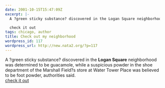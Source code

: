 ```yaml
---
date: 2001-10-15T15:47:09Z
excerpt: |-
  A ?green sticky substance? discovered in the Logan Square neighborhood was determined to be guacamole, while a suspicious powder in the shoe department of the Marshall Field?s store at Water Tower Place was believed to be foot powder, authorities said.

  check it out
tags: chicago, author
title: Check out my neighborhood
wordpress_id: 117
wordpress_url: http://new.nata2.org/?p=117
---
```


A ?green sticky substance? discovered in the <b>Logan Square</b> neighborhood was determined to be guacamole, while a suspicious powder in the shoe department of the Marshall Field?s store at Water Tower Place was believed to be foot powder, authorities said.
<br>
<a href="http://chicagotribune.com/news/local/chi-011015anthrax.story?coll=chi%2Dnewslocal%2Dhed">check it out</a>
